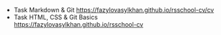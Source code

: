 - Task Markdown & Git https://fazylovasylkhan.github.io/rsschool-cv/cv
- Task HTML, CSS & Git Basics https://fazylovasylkhan.github.io/rsschool-cv